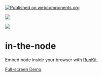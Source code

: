 [![Published on webcomponents.org](https://img.shields.io/badge/webcomponents.org-published-blue.svg)](https://www.webcomponents.org/element/in-the-node)

<a href="https://nodei.co/npm/in-the-node/"><img src="https://nodei.co/npm/in-the-node.png"></a>

<img src="http://img.badgesize.io/https://unpkg.com/in-the-node@0.0.3/build/ES6/in-the-node.iife.js?compression=gzip">

# in-the-node

Embed node inside your browser with [RunKit](https://runkit.com/docs/embed).

[Full-screen Demo](https://rawgit.com/bahrus/in-the-node/master/demo/index.html)

<!--
```
<custom-element-demo>
  <template>
    <script type="module" src="https://unpkg.com/in-the-node@0.0.1/in-the-node.iife.js"></script>
    <in-the-node></in-the-node>
    </template>
</custom-element-demo>
```
-->
